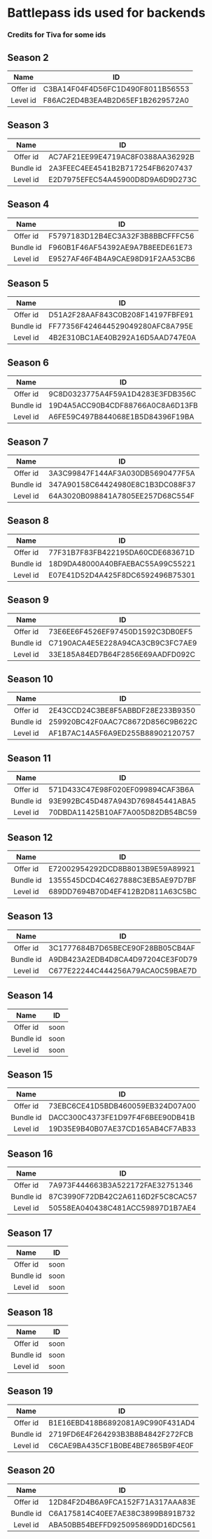 # Battlepass ids used for backends

### Credits for Tiva for some ids   

## Season 2

|    Name    | ID                               |
|:----------:|----------------------------------|
|  Offer id  | C3BA14F04F4D56FC1D490F8011B56553 |
|  Level id   | F86AC2ED4B3EA4B2D65EF1B2629572A0 |

## Season 3

|    Name    | ID                               |
|:----------:|----------------------------------|
|  Offer id  | AC7AF21EE99E4719AC8F0388AA36292B |
| Bundle id  | 2A3FEEC4EE4541B2B717254FB6207437 |
|  Level id   | E2D7975EFEC54A45900D8D9A6D9D273C |

## Season 4 

|    Name    | ID                               |
|:----------:|----------------------------------|
|  Offer id  | F5797183D12B4EC3A32F3B8BBCFFFC56 |
| Bundle id  | F960B1F46AF54392AE9A7B8EEDE61E73 |
|  Level id   | E9527AF46F4B4A9CAE98D91F2AA53CB6 |

## Season 5

|    Name    | ID                               |
|:----------:|----------------------------------|
|  Offer id  | D51A2F28AAF843C0B208F14197FBFE91 |
| Bundle id  | FF77356F424644529049280AFC8A795E |
|  Level id   | 4B2E310BC1AE40B292A16D5AAD747E0A |

## Season 6

|    Name    | ID                               |
|:----------:|----------------------------------|
|  Offer id  | 9C8D0323775A4F59A1D4283E3FDB356C |
| Bundle id  | 19D4A5ACC90B4CDF88766A0C8A6D13FB |
|  Level id   | A6FE59C497B844068E1B5D84396F19BA |

## Season 7

|    Name    | ID                               |
|:----------:|----------------------------------|
|  Offer id  | 3A3C99847F144AF3A030DB5690477F5A |
| Bundle id  | 347A90158C64424980E8C1B3DC088F37 |
|  Level id   | 64A3020B098841A7805EE257D68C554F |

## Season 8

|    Name    | ID                               |
|:----------:|----------------------------------|
|  Offer id  | 77F31B7F83FB422195DA60CDE683671D |
| Bundle id  | 18D9DA48000A40BFAEBAC55A99C55221 |
|  Level id   | E07E41D52D4A425F8DC6592496B75301 |

## Season 9

|    Name    | ID                               |
|:----------:|----------------------------------|
|  Offer id  | 73E6EE6F4526EF97450D1592C3DB0EF5 |
| Bundle id  | C7190ACA4E5E228A94CA3CB9C3FC7AE9 |
|  Level id   | 33E185A84ED7B64F2856E69AADFD092C |

## Season 10

|    Name    | ID                               |
|:----------:|----------------------------------|
|  Offer id  | 2E43CCD24C3BE8F5ABBDF28E233B9350 |
| Bundle id  | 259920BC42F0AAC7C8672D856C9B622C |
|  Level id   | AF1B7AC14A5F6A9ED255B88902120757 |

## Season 11

|    Name    | ID                               |
|:----------:|----------------------------------|
|  Offer id  | 571D433C47E98F020EF099894CAF3B6A |
| Bundle id  | 93E992BC45D487A943D769845441ABA5 |
|  Level id   | 70DBDA11425B10AF7A005D82DB54BC59 |

## Season 12

|    Name    | ID                               |
|:----------:|----------------------------------|
|  Offer id  | E72002954292DCD8B8013B9E59A89921 |
| Bundle id  | 1355545DCD4C4627888C3EB5AE97D7BF |
|  Level id   | 689DD7694B70D4EF412B2D811A63C5BC |

## Season 13

|    Name    | ID                               |
|:----------:|----------------------------------|
|  Offer id  | 3C1777684B7D65BECE90F28BB05CB4AF |
| Bundle id  | A9DB423A2EDB4D8CA4D97204CE3F0D79 |
|  Level id   | C677E22244C444256A79ACA0C59BAE7D |

## Season 14

|    Name    | ID                               |
|:----------:|----------------------------------|
|  Offer id  |            soon                  |
| Bundle id  |            soon                  |
|  Level id   |            soon                  |

## Season 15

|    Name    | ID                               |
|:----------:|----------------------------------|
|  Offer id  | 73EBC6CE41D5BDB460059EB324D07A00 |
| Bundle id  | DACC300C4373FE1D97F4F6BEE90DB41B |
|  Level id   | 19D35E9B40B07AE37CD165AB4CF7AB33 |

## Season 16

|    Name    | ID                               |
|:----------:|----------------------------------|
|  Offer id  | 7A973F444663B3A522172FAE32751346 |
| Bundle id  | 87C3990F72DB42C2A6116D2F5C8CAC57 |
|  Level id   | 50558EA040438C481ACC59897D1B7AE4 |

## Season 17

|    Name    | ID                               |
|:----------:|----------------------------------|
|  Offer id  |            soon                  |
| Bundle id  |            soon                  |
|  Level id   |            soon                  |

## Season 18

|    Name    | ID                               |
|:----------:|----------------------------------|
|  Offer id  |            soon                  |
| Bundle id  |            soon                  |
|  Level id   |            soon                  |

## Season 19

|    Name    | ID                               |
|:----------:|----------------------------------|
|  Offer id  | B1E16EBD418B6892081A9C990F431AD4 |
| Bundle id  | 2719FD6E4F264293B3B8B4842F272FCB |
|  Level id   | C6CAE9BA435CF1B0BE4BE7865B9F4E0F |

## Season 20

|    Name    | ID                               |
|:----------:|----------------------------------|
|  Offer id  | 12D84F2D4B6A9FCA152F71A317AAA83E |
| Bundle id  | C6A175814C40EE7AE38C3899B891B732 |
|  Level id   | ABA50BB54BEFFD925095869DD16DC561 |
